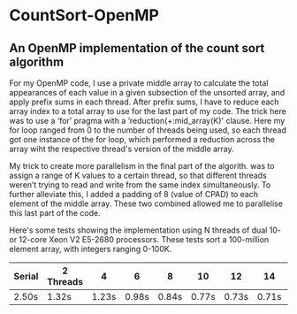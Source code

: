 # CountSort-OpenMP
## An OpenMP implementation of the count sort algorithm

For my OpenMP code, I use a private middle array to calculate the total appearances of each value in a given subsection of the unsorted array, and apply prefix sums in each thread. After prefix sums, I have to reduce each array index to a total array to use for the last part of my code. The trick here was to use a ‘for’ pragma with a ‘reduction(+:mid_array(K)' clause. Here my for loop ranged from 0 to the number of threads being used, so each thread got one instance of the for loop, which performed a reduction across the array wiht the respective thread's version of the middle array.

My trick to create more parallelism in the final part of the algorith. was to assign a range of K values to a certain thread, so that different threads weren’t trying to read and write from the same index simultaneously. To further alleviate this, I added a padding of 8 (value of CPAD) to each element of the middle array. These two combined allowed me to parallelise this last part of the code.

Here's some tests showing the implementation using N threads of dual 10- or 12-core Xeon V2 E5-2680 processors.
These tests sort a 100-million element array, with integers ranging 0-100K. 

| Serial  | 2 Threads |   4   |   6   |   8   |   10   |   12   |   14   |   16   |   18   |   20   |
| ------- | --------- | ----- | ----- | ----- | ------ | ------ | ------ | ------ | ------ | ------ |
| 2.50s   |   1.32s   | 1.23s | 0.98s | 0.84s |  0.77s |  0.73s |  0.71s |  0.69s |  0.69s |  0.71s |
